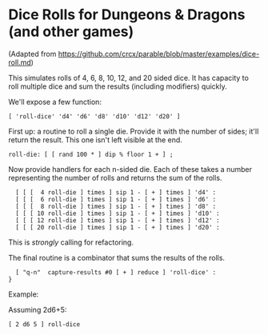 # Dice Rolls for Dungeons & Dragons (and other games)

(Adapted from https://github.com/crcx/parable/blob/master/examples/dice-roll.md)

This simulates rolls of 4, 6, 8, 10, 12, and 20 sided dice. It has
capacity to roll multiple dice and sum the results (including
modifiers) quickly.

We'll expose a few function:

    [ 'roll-dice' 'd4' 'd6' 'd8' 'd10' 'd12' 'd20' ]

First up: a routine to roll a single die. Provide it with the number
of sides; it'll return the result. This one isn't left visible at the
end.

    roll-die: [ [ rand 100 * ] dip % floor 1 + ] ;

Now provide handlers for each n-sided die. Each of these takes a
number representing the number of rolls and returns the sum of the
rolls.

      [ [ [  4 roll-die ] times ] sip 1 - [ + ] times ] 'd4' :
      [ [ [  6 roll-die ] times ] sip 1 - [ + ] times ] 'd6' :
      [ [ [  8 roll-die ] times ] sip 1 - [ + ] times ] 'd8' :
      [ [ [ 10 roll-die ] times ] sip 1 - [ + ] times ] 'd10' :
      [ [ [ 12 roll-die ] times ] sip 1 - [ + ] times ] 'd12' :
      [ [ [ 20 roll-die ] times ] sip 1 - [ + ] times ] 'd20' :

This is *strongly* calling for refactoring.

The final routine is a combinator that sums the results of the rolls.

      [ "q-n"  capture-results #0 [ + ] reduce ] 'roll-dice' :
    }

Example:

Assuming 2d6+5:

    [ 2 d6 5 ] roll-dice